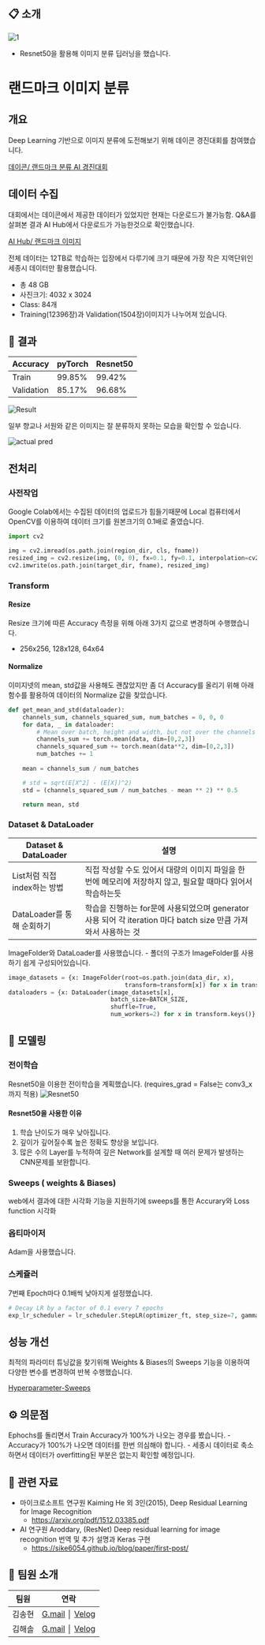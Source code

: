  📋 소개
---
![1](https://user-images.githubusercontent.com/104749023/183792578-7aac5169-8e8d-4af9-afd3-0da508003fd9.PNG)

- Resnet50을 활용해 이미지 분류 딥러닝을 했습니다. 


# 랜드마크 이미지 분류
## 개요
Deep Learning 기반으로 이미지 분류에 도전해보기 위해 데이콘 경진대회를 참여했습니다.

[데이콘/ 랜드마크 분류 AI 경진대회](https://dacon.io/competitions/official/235585/overview/description)


## 데이터 수집
대회에서는 데이콘에서 제공한 데이터가 있었지만 현재는 다운로드가 불가능함. Q&A를 살펴본 결과 AI Hub에서 다운로드가 가능한것으로 확인했습니다.

[AI Hub/ 랜드마크 이미지](https://www.aihub.or.kr/aihubdata/data/view.do?currMenu=115&topMenu=100&aihubDataSe=realm&dataSetSn=56)

전체 데이터는 12TB로 학습하는 입장에서 다루기에 크기 때문에 가장 작은 지역단위인 세종시 데이터만 활용했습니다.

- 총 48 GB
- 사진크기: 4032 x 3024
- Class: 84개
- Training(12396장)과 Validation(1504장)이미지가 나누어져 있습니다.


## 🎯 결과

|Accuracy|pyTorch|Resnet50|
|---|------|---|
|Train|99.85%|99.42%|
|Validation|85.17%|96.68%

![Result](https://user-images.githubusercontent.com/100823210/183580705-a1af4afb-6608-4389-b921-3e8f287cb751.png)

일부 향교나 서원와 같은 이미지는 잘 분류하지 못하는 모습을 확인할 수 있습니다.

![actual pred](https://user-images.githubusercontent.com/100823210/183580924-f71cab66-f252-409b-bccf-3e5376cf1677.png)


## 전처리
### 사전작업
Google Colab에서는 수집된 데이터의 업로드가 힘들기때문에 Local 컴퓨터에서 OpenCV를 이용하여 데이터 크기를 원본크기의 0.1배로 줄였습니다.
```python
import cv2

img = cv2.imread(os.path.join(region_dir, cls, fname))
resized_img = cv2.resize(img, (0, 0), fx=0.1, fy=0.1, interpolation=cv2.INTER_AREA)
cv2.imwrite(os.path.join(target_dir, fname), resized_img)
```

### Transform
#### Resize
Resize 크기에 따른 Accuracy 측정을 위해 아래 3가지 값으로 변경하며 수행했습니다.
- 256x256, 128x128, 64x64

#### Normalize
이미지넷의 mean, std값을 사용해도 괜찮았지만 좀 더 Accuracy를 올리기 위해 아래 함수를 활용하여 데이터의 Normalize 값을 찾았습니다.
```python
def get_mean_and_std(dataloader):
    channels_sum, channels_squared_sum, num_batches = 0, 0, 0
    for data, _ in dataloader:
        # Mean over batch, height and width, but not over the channels
        channels_sum += torch.mean(data, dim=[0,2,3])
        channels_squared_sum += torch.mean(data**2, dim=[0,2,3])
        num_batches += 1
    
    mean = channels_sum / num_batches

    # std = sqrt(E[X^2] - (E[X])^2)
    std = (channels_squared_sum / num_batches - mean ** 2) ** 0.5

    return mean, std
```

### Dataset & DataLoader

|Dataset & DataLoader|설명|
|------|---|
|List처럼 직접 index하는 방법|직접 작성할 수도 있어서 대량의 이미지 파일을 한 번에 메모리에 저장하지 않고, 필요할 때마다 읽어서 학습하는듯|
|DataLoader를 통해 순회하기|학습을 진행하는 for문에 사용되었으며 generator 사용 되어 각 iteration 마다 batch size 만큼 가져와서 사용하는 것|


ImageFolder와 DataLoader를 사용했습니다.
    - 폴더의 구조가 ImageFolder를 사용하기 쉽게 구성되어있습니다.
    
    
    
```python
image_datasets = {x: ImageFolder(root=os.path.join(data_dir, x),
                                 transform=transform[x]) for x in transform.keys()}
dataloaders = {x: DataLoader(image_datasets[x],
                             batch_size=BATCH_SIZE,
                             shuffle=True,
                             num_workers=2) for x in transform.keys()}
```

## 🔎 모델링
### 전이학습
Resnet50을 이용한 전이학습을 계획했습니다. (requires_grad = False는 conv3_x까지 적용)
![Resnet50](https://user-images.githubusercontent.com/100823210/183578724-b8298ea1-5336-4580-99b0-1c6109194491.png)

#### Resnet50을 사용한 이유
1. 학습 난이도가 매우 낮아집니다.
2. 깊이가 깊어질수록 높은 정확도 향상을 보입니다.
3. 많은 수의 Layer를 누적하여 깊은 Network를 설계할 때 여러 문제가 발생하는 CNN문제를 보완합니다.

### Sweeps ( weights & Biases)
web에서 결과에 대한 시각화 기능을 지원하기에 sweeps를 통한 Accurary와 Loss function 시각화

### 옵티마이저
Adam을 사용했습니다.

### 스케쥴러
7번째 Epoch마다 0.1배씩 낮아지게 설정했습니다.
```python
# Decay LR by a factor of 0.1 every 7 epochs
exp_lr_scheduler = lr_scheduler.StepLR(optimizer_ft, step_size=7, gamma=0.1)
```

## 성능 개선
최적의 파라미터 튜닝값을 찾기위해 Weights & Biases의 Sweeps 기능을 이용하여 다양한 변수를 변경하여 반복 수행했습니다.

[Hyperparameter-Sweeps](https://wandb.ai/zbooster/Hyperparameter-Sweeps?workspace=user-zbooster)

## ⚙️ 의문점
Ephochs를 돌리면서 Train Accuracy가 100%가 나오는 경우를 봤습니다.
    - Accuracy가 100%가 나오면 데이터를 한번 의심해야 합니다.
        - 세종시 데이터로 축소하면서 데이터가 overfitting된 부분은 없는지 확인할 예정입니다.
        
## 📖 관련 자료
- 마이크로소프트 연구원 Kaiming He 외 3인(2015), Deep Residual Learning for Image Recognition
    - https://arxiv.org/pdf/1512.03385.pdf
- AI 연구원 Aroddary, (ResNet) Deep residual learning for image recognition 번역 및 추가 설명과 Keras 구현
    - https://sike6054.github.io/blog/paper/first-post/
    
## 🤲 팀원 소개 
|팀원|연락|
|------|---|
|김송현|[G.mail](zpaladin1213@gmail.com) │ [Velog](https://velog.io/@zbooster)|
|김해솔|[G.mail](lunchtime99@gmail.com) │ [Velog](https://velog.io/@kim_haesol)|
